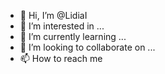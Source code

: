 - 👋 Hi, I’m @LidiaI
- 👀 I’m interested in ...
- 🌱 I’m currently learning ...
- 💞️ I’m looking to collaborate on ...
- 📫 How to reach me 

<!---
LidiaI/LidiaI is a ✨ special ✨ repository because its `README.md` (this file) appears on your GitHub profile.
You can click the Preview link to take a look at your changes.
---
